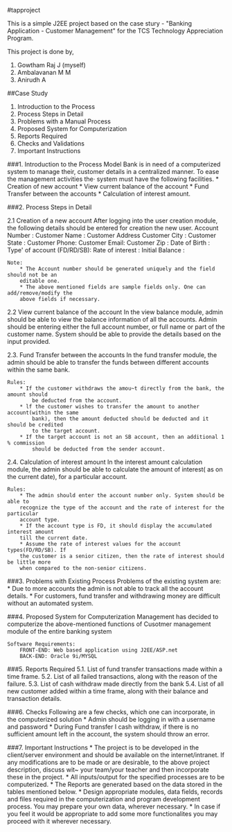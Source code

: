 #tapproject

This is a simple J2EE project based on the case stury - "Banking Application - Customer Management" for the TCS Technology Appreciation Program.

This project is done by,
  1. Gowtham Raj J (myself)
  2. Ambalavanan M M
  3. Anirudh A

##Case Study
1. Introduction to the Process
2. Process Steps in Detail
3. Problems with a Manual Process
4. Proposed System for Computerization
5. Reports Required
6. Checks and Validations
7. Important Instructions

###1. Introduction to the Process
	Model Bank is in need of a computerized system to manage their, customer details in a
	centralized manner. To ease the management activities the· system must have the
	following facilities.
		* Creation of new account
		* View current balance of the account
		* Fund Transfer between the accounts
		* Calculation of interest amount.

###2. Process Steps in Detail

  2.1 Creation of a new account
	After logging into the user creation module, the following details should be entered
	for creation the new user.
		Account Number :
		Customer Name :
		Customer Address
		Customer City : Customer State :
		Customer Phone:
		Customer Email:
		Customer Zip :
		Date of Birth :
		Type' of account (FD/RD/SB):
		Rate of interest :
		Initial Balance :

	Note:
		* The Account number should be generated uniquely and the field should not be an
		editable one.
		* The above mentioned fields are sample fields only. One can add/remove/modify the
		above fields if necessary.
	
  2.2 View current balance of the account
  	In the view balance module, admin should be able to view the balance information of
	all the accounts. Admin should be entering either the full account number, or full name or part of the customer name. System should be able to provide the details based
	on the input provided.

  2.3. Fund Transfer between the accounts
  	In the fund transfer module, the admin should be able to transfer the funds between
	different accounts within the same bank.

	Rules:
		* If the customer withdraws the amou~t directly from the bank, the amount should
			be deducted from the account.
		* lf the customer wishes to transfer the amount to another account(within the same
			bank), then the amount deducted should be deducted and it should be credited
			to the target account.
		* If the target account is not an SB account, then an additional 1 % commission
			should be deducted from the sender account.

  2.4. Calculation of interest amount
  	In the interest amount calculation module, the admin should be able to calculate the
	amount of interest( as on the current date), for a particular account.

	Rules:
		* The admin should enter the account number only. System should be able to
		recognize the type of the account and the rate of interest for the particular
		account type.
		* If the account type is FD, it should display the accumulated interest amount
		till the current date.
		* Assume the rate of interest values for the account types(FD/RD/SB). If
		the customer is a senior citizen, then the rate of interest should be little more
		when compared to the non-senior citizens.

###3. Problems with Existing Process
	Problems of the existing system are:
	* Due to more accounts the admin is not able to track all the account details.
	* For customers, fund transfer and withdrawing money are difficult without an
	automated system.

###4. Proposed System for Computerization
	Management has decided to computerize the above-mentioned functions of Cusotmer
	management module of the entire banking system

	Software Requirements:
		FRONT-END: Web based application using J2EE/ASP.net
		BACK-END: Oracle 9i/MYSQL

###5. Reports Required
		5.1. List of fund transfer transactions made within a time frame.
		5.2. List of all failed transactions, along with the reason of the failure.
		5.3. List of cash withdraw made directly from the bank
		5.4. List of all new customer added within a time frame, along with their
		balance and transaction details.

###6. Checks
	Following are a few checks, which one can incorporate, in the computerized solution
		* Admin should be logging in with a username and password
		* During Fund transfer I cash withdraw, if there is no sufficient amount left in
		the account, the system should throw an error.

###7. Important Instructions
	* The project is to be developed in the client/server environment and should be
	available on the internet/intranet. If any modifications are to be made or are
	desirable, to the above project description, discuss wit~ your team/your teacher and
	then incorporate these in the project.
	* All inputs/output for the specified processes are to be computerized.
	* The Reports are generated based on the data stored in the tables mentioned below.
	* Design appropriate modules, data fields, records and files required in the
	computerization and program development process. You may prepare your own data,
	wherever necessary.
	* In case if you feel it would be appropriate to add some more functionalites you may
	proceed with it wherever necessary.